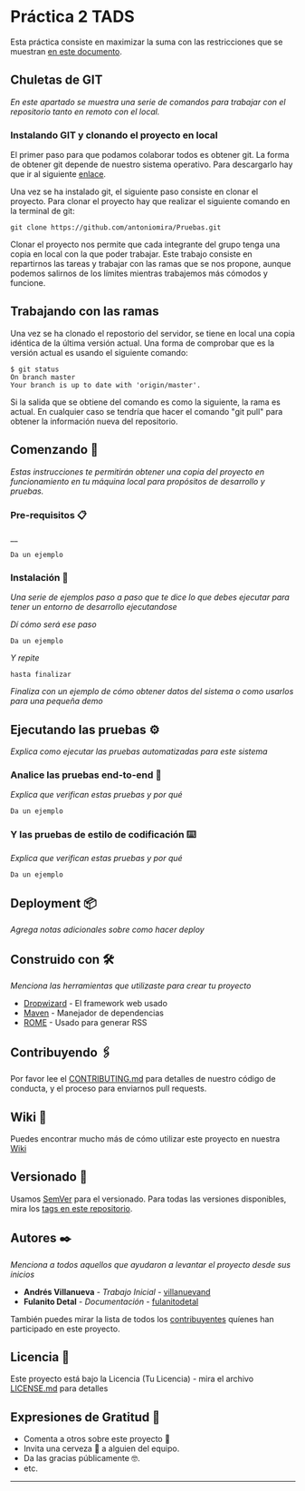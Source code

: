 # Práctica 2 TADS

Esta práctica consiste en maximizar la suma con las restricciones que se muestran [en este documento](https://drive.google.com/open?id=1_fxvdl2DDL7dacJgO8NqrcGakrd2jPsn).

## Chuletas de GIT

_En este apartado se muestra una serie de comandos para trabajar con el repositorio tanto en remoto con el local._

### Instalando GIT y clonando el proyecto en local
El primer paso para que podamos colaborar todos es obtener git. La forma de obtener git depende de nuestro sistema operativo. Para descargarlo hay que ir al siguiente [enlace](https://git-scm.com/downloads).

Una vez se ha instalado git, el siguiente paso consiste en clonar el proyecto. Para clonar el proyecto hay que realizar el siguiente comando en la terminal de git:

```
git clone https://github.com/antoniomira/Pruebas.git
```

Clonar el proyecto nos permite que cada integrante del grupo tenga una copia en local con la que poder trabajar. Este trabajo consiste en repartirnos las tareas y trabajar con las ramas que se nos propone, aunque podemos salirnos de los límites mientras trabajemos más cómodos y funcione.

## Trabajando con las ramas

Una vez se ha clonado el repostorio del servidor, se tiene en local una copia idéntica de la última versión actual. Una forma de comprobar que es la versión actual es usando el siguiente comando:

```
$ git status
On branch master
Your branch is up to date with 'origin/master'.
```

Si la salida que se obtiene del comando es como la siguiente, la rama es actual. En cualquier caso se tendría que hacer el comando "git pull" para obtener la información nueva del repositorio.



##

## Comenzando 🚀

_Estas instrucciones te permitirán obtener una copia del proyecto en funcionamiento en tu máquina local para propósitos de desarrollo y pruebas._

### Pre-requisitos 📋

__

```
Da un ejemplo
```

### Instalación 🔧

_Una serie de ejemplos paso a paso que te dice lo que debes ejecutar para tener un entorno de desarrollo ejecutandose_

_Dí cómo será ese paso_

```
Da un ejemplo
```

_Y repite_

```
hasta finalizar
```

_Finaliza con un ejemplo de cómo obtener datos del sistema o como usarlos para una pequeña demo_

## Ejecutando las pruebas ⚙️

_Explica como ejecutar las pruebas automatizadas para este sistema_

### Analice las pruebas end-to-end 🔩

_Explica que verifican estas pruebas y por qué_

```
Da un ejemplo
```

### Y las pruebas de estilo de codificación ⌨️

_Explica que verifican estas pruebas y por qué_

```
Da un ejemplo
```

## Deployment 📦

_Agrega notas adicionales sobre como hacer deploy_

## Construido con 🛠️

_Menciona las herramientas que utilizaste para crear tu proyecto_

* [Dropwizard](http://www.dropwizard.io/1.0.2/docs/) - El framework web usado
* [Maven](https://maven.apache.org/) - Manejador de dependencias
* [ROME](https://rometools.github.io/rome/) - Usado para generar RSS

## Contribuyendo 🖇️

Por favor lee el [CONTRIBUTING.md](https://gist.github.com/villanuevand/xxxxxx) para detalles de nuestro código de conducta, y el proceso para enviarnos pull requests.

## Wiki 📖

Puedes encontrar mucho más de cómo utilizar este proyecto en nuestra [Wiki](https://github.com/tu/proyecto/wiki)

## Versionado 📌

Usamos [SemVer](http://semver.org/) para el versionado. Para todas las versiones disponibles, mira los [tags en este repositorio](https://github.com/tu/proyecto/tags).

## Autores ✒️

_Menciona a todos aquellos que ayudaron a levantar el proyecto desde sus inicios_

* **Andrés Villanueva** - *Trabajo Inicial* - [villanuevand](https://github.com/villanuevand)
* **Fulanito Detal** - *Documentación* - [fulanitodetal](#fulanito-de-tal)

También puedes mirar la lista de todos los [contribuyentes](https://github.com/your/project/contributors) quíenes han participado en este proyecto. 

## Licencia 📄

Este proyecto está bajo la Licencia (Tu Licencia) - mira el archivo [LICENSE.md](LICENSE.md) para detalles

## Expresiones de Gratitud 🎁

* Comenta a otros sobre este proyecto 📢
* Invita una cerveza 🍺 a alguien del equipo. 
* Da las gracias públicamente 🤓.
* etc.



---